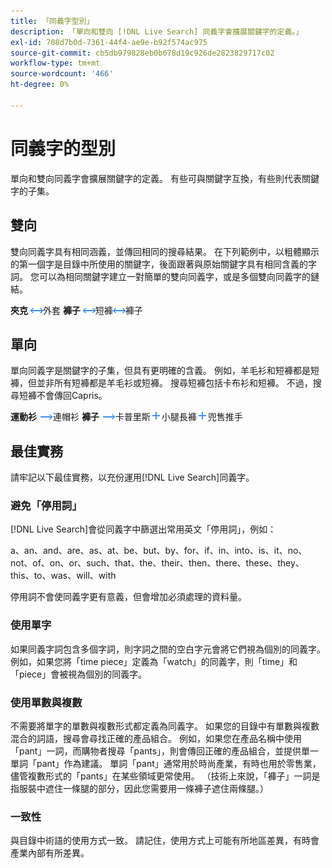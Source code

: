 ```yaml
---
title: 「同義字型別」
description: 「單向和雙向 [!DNL Live Search] 同義字會擴展關鍵字的定義。」
exl-id: 708d7b0d-7361-44f4-ae9e-b92f574ac975
source-git-commit: cb5db979828eb0b678d19c926de2823829717c02
workflow-type: tm+mt
source-wordcount: '466'
ht-degree: 0%

---
```


# 同義字的型別

單向和雙向同義字會擴展關鍵字的定義。 有些可與關鍵字互換，有些則代表關鍵字的子集。

## 雙向

雙向同義字具有相同涵義，並傳回相同的搜尋結果。 在下列範例中，以粗體顯示的第一個字是目錄中所使用的關鍵字，後面跟著與原始關鍵字具有相同含義的字詞。 您可以為相同關鍵字建立一對簡單的雙向同義字，或是多個雙向同義字的鏈結。

**夾克** ![雙向選擇器](assets/btn-two-way.png)外套
**褲子** ![雙向選擇器](assets/btn-two-way.png)短褲![雙向選擇器](assets/btn-two-way.png)褲子

## 單向

單向同義字是關鍵字的子集，但具有更明確的含義。 例如，羊毛衫和短褲都是短褲，但並非所有短褲都是羊毛衫或短褲。 搜尋短褲包括卡布衫和短褲。 不過，搜尋短褲不會傳回Capris。

**運動衫** ![單向選擇器](assets/btn-one-way.png)連帽衫
**褲子** ![單向選擇器](assets/btn-one-way.png)卡普里斯![多個單向選擇器](assets/btn-multiple-one-way.png)小腿長褲![多個單向選擇器](assets/btn-multiple-one-way.png)兜售推手

## 最佳實務

請牢記以下最佳實務，以充份運用[!DNL Live Search]同義字。

### 避免「停用詞」

[!DNL Live Search]會從同義字中篩選出常用英文「停用詞」，例如：

a、an、and、are、as、at、be、but、by、for、if、in、into、is、it、no、not、of、on、or、such、that、the、their、then、there、these、they、this、to、was、will、with

停用詞不會使同義字更有意義，但會增加必須處理的資料量。

### 使用單字

如果同義字詞包含多個字詞，則字詞之間的空白字元會將它們視為個別的同義字。 例如，如果您將「time piece」定義為「watch」的同義字，則「time」和「piece」會被視為個別的同義字。

### 使用單數與複數

不需要將單字的單數與複數形式都定義為同義字。 如果您的目錄中有單數與複數混合的詞語，搜尋會尋找正確的產品組合。 例如，如果您在產品名稱中使用「pant」一詞，而購物者搜尋「pants」，則會傳回正確的產品組合，並提供單一單詞「pant」作為建議。 單詞「pant」通常用於時尚產業，有時也用於零售業，儘管複數形式的「pants」在某些領域更常使用。 （技術上來說，「褲子」一詞是指服裝中遮住一條腿的部分，因此您需要用一條褲子遮住兩條腿。）

### 一致性

與目錄中術語的使用方式一致。 請記住，使用方式上可能有所地區差異，有時會產業內部有所差異。
